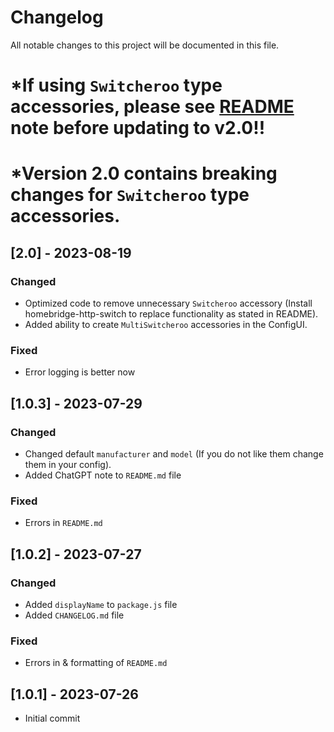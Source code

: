 # Changelog
All notable changes to this project will be documented in this file.

# *If using `Switcheroo` type accessories, please see [README](https://github.com/iSteve-O/homebridge-multiswitcheroo/blob/NewVersion/README.md) note before updating to v2.0!!
# *Version 2.0 contains breaking changes for `Switcheroo` type accessories.

## [2.0] - 2023-08-19
### Changed
- Optimized code to remove unnecessary `Switcheroo` accessory
    (Install homebridge-http-switch to replace functionality as stated in README).
- Added ability to create `MultiSwitcheroo` accessories in the ConfigUI.

### Fixed
- Error logging is better now


## [1.0.3] - 2023-07-29
### Changed
- Changed default `manufacturer` and `model`
    (If you do not like them change them in your config).
- Added ChatGPT note to `README.md` file

### Fixed
- Errors in `README.md`


## [1.0.2] - 2023-07-27
### Changed
- Added `displayName` to `package.js` file
- Added `CHANGELOG.md` file

### Fixed
- Errors in & formatting of `README.md`


## [1.0.1] - 2023-07-26
- Initial commit
